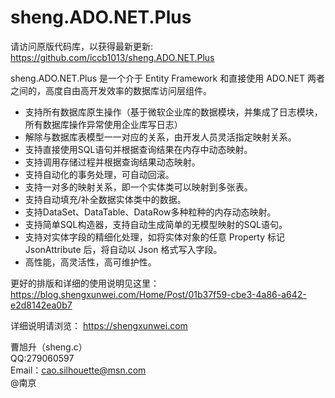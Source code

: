 # sheng.ADO.NET.Plus

请访问原版代码库，以获得最新更新: https://github.com/iccb1013/sheng.ADO.NET.Plus

sheng.ADO.NET.Plus 是一个介于 Entity Framework 和直接使用 ADO.NET 两者之间的，高度自由高开发效率的数据库访问层组件。

+ 支持所有数据库原生操作（基于微软企业库的数据模块，并集成了日志模块，所有数据库操作异常使用企业库写日志）
+ 解除与数据库表模型一一对应的关系，由开发人员灵活指定映射关系。
+ 支持直接使用SQL语句并根据查询结果在内存中动态映射。
+ 支持调用存储过程并根据查询结果动态映射。
+ 支持自动化的事务处理，可自动回滚。
+ 支持一对多的映射关系，即一个实体类可以映射到多张表。
+ 支持自动填充/补全数据实体类中的数据。
+ 支持DataSet、DataTable、DataRow多种粒种的内存动态映射。
+ 支持简单SQL构造器，支持自动生成简单的无模型映射的SQL语句。
+ 支持对实体字段的精细化处理，如将实体对象的任意 Property 标记 JsonAttribute 后，将自动以 Json 格式写入字段。
+ 高性能，高灵活性，高可维护性。

更好的排版和详细的使用说明见这里：
https://blog.shengxunwei.com/Home/Post/01b37f59-cbe3-4a86-a642-e2d8142ea0b7

详细说明请浏览：
https://shengxunwei.com

曹旭升（sheng.c）  
QQ:279060597  
Email：cao.silhouette@msn.com  
@南京 

